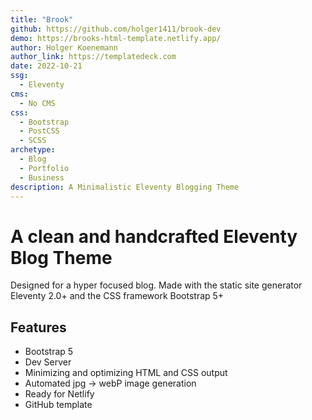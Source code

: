 ```yaml
---
title: "Brook"
github: https://github.com/holger1411/brook-dev
demo: https://brooks-html-template.netlify.app/
author: Holger Koenemann
author_link: https://templatedeck.com
date: 2022-10-21
ssg:
  - Eleventy
cms:
  - No CMS
css:
  - Bootstrap
  - PostCSS
  - SCSS
archetype:
  - Blog
  - Portfolio
  - Business
description: A Minimalistic Eleventy Blogging Theme
---
```


# A clean and handcrafted Eleventy Blog Theme

Designed for a hyper focused blog. Made with the static site generator Eleventy 2.0+ and the CSS framework Bootstrap 5+

## Features

* Bootstrap 5
* Dev Server
* Minimizing and optimizing HTML and CSS output
* Automated jpg -> webP image generation
* Ready for Netlify
* GitHub template
